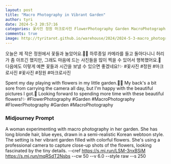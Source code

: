 ```yaml
---
layout: post
title: "Macro Photography in Vibrant Garden"
author: tyri
date: 2024-5-3 20:57:16
categories: 꽃사진 정원 마크로사진 FlowerPhotography Garden MacroPhotography
comments: true
image: http://tyritarot.github.io/warehouse/2024/2024-5-3-macro_photography_in_vibrant_garden_title.png
---
```


오늘은 제 작은 정원에서 꽃들과 놀았어요.🌸📸 하루종일 카메라를 들고 돌아다니니 허리가 좀 아프긴 했지만, 그래도 마음에 드는 사진들을 많이 찍을 수 있어서 행복했어요.🥰 다음에도 이렇게 예쁜 꽃들과 시간을 보낼 수 있으면 좋겠네요!✨ #꽃사진 #정원 #마크로사진 #꽃사진 #정원 #마크로사진

Spent my day playing with flowers in my little garden.🌸📸 My back's a bit sore from carrying the camera all day, but I'm happy with the beautiful pictures I got.🥰 Looking forward to spending more time with these beautiful flowers!✨ #FlowerPhotography #Garden #MacroPhotography #FlowerPhotography #Garden #MacroPhotography

### Midjourney Prompt

A woman experimenting with macro photography in her garden. She has long blonde hair, blue eyes, drawn in a semi-realistic Korean webtoon style. The setting is her vibrant garden filled with colorful flowers. She's using a professional camera to capture close-up shots of the flowers, looking fascinated by the tiny details. --cref <https://s.mj.run/LSM-3nxBSjM> <https://s.mj.run/mqRSdT2Nsbs> --cw 50 --v 6.0 --style raw --s 250
